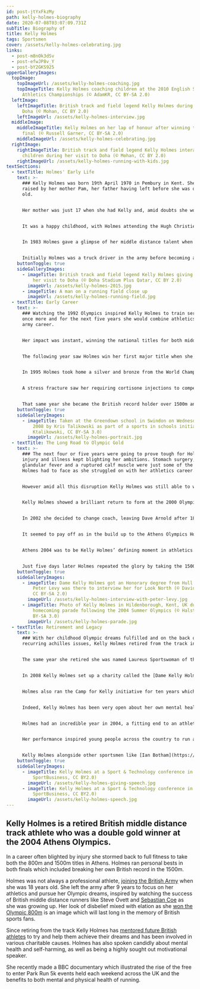 ```yaml
---
id: post-jtYxFkzMy
path: kelly-holmes-biography
date: 2020-07-08T03:07:09.731Z
subTitle: Biography of
title: Kelly Holmes
tags: Sportsmen
cover: /assets/kelly-holmes-celebrating.jpg
links:
  - post-m8nOk3dSv
  - post-efwJP8v_Y
  - post-bY2GKS925
upperGalleryImages:
  topImage:
    topImageUrl: /assets/kelly-holmes-coaching.jpg
    topImageTitle: Kelly Holmes coaching children at the 2010 English Schools
      Athletics Championships (© AdamKR, CC BY-SA 2.0)
  leftImage:
    leftImageTitle: British track and field legend Kelly Holmes during her visit to
      Doha (© Mohan, CC BY 2.0)
    leftImageUrl: /assets/kelly-holmes-interview.jpg
  middleImage:
    middleImageTitle: Kelly Holmes on her lap of honour after winning the 1500m
      final (© Russell Garner, CC BY-SA 2.0)
    middleImageUrl: /assets/kelly-holmes-celebrating.jpg
  rightImage:
    rightImageTitle: British track and field legend Kelly Holmes interacts with
      children during her visit to Doha (© Mohan, CC BY 2.0)
    rightImageUrl: /assets/kelly-holmes-running-with-kids.jpg
textSections:
  - textTitle: Holmes' Early Life
    text: >-
      ### Kelly Holmes was born 19th April 1970 in Pembury in Kent. She was
      raised by her mother Pam, her father having left before she was one year
      old.


      Her mother was just 17 when she had Kelly and, amid doubts she would be able to cope, the young Kelly spent time in a couple of homes as adoption was considered. However her mother was determined to keep Kelly and when she was four years old her mother married Mick Holmes who Kelly has always viewed as her real father.


      It was a happy childhood, with Holmes attending the Hugh Christie comprehensive school in Tonbridge, though she was not particularly academically inclined. However she was an exceptionally talented young athlete, joining Tonbridge Athletics Club when age 12, where she was coached by David Arnold.


      In 1983 Holmes gave a glimpse of her middle distance talent when she won the English Schools 1500m title. However without funding she was not able to pursue athletics full time when she left school at age 16, working in a shop and as a nursing assistant before joining the army at 18 years of age.


      Initially Holmes was a truck driver in the army before becoming a physical training instructor and achieving the rank of Sergeant. While in the army Holmes continued to run and would have to compete in the men’s 1500m to find suitable competition. Not just content with winning lots of running races Holmes also became the British Army judo champion.
    buttonToggle: true
    sideGalleryImages:
      - imageTitle: British track and field legend Kelly Holmes giving a speech during
          her visit to Doha (© Doha Stadium Plus Qatar, CC BY 2.0)
        imageUrl: /assets/kelly-holmes-2015.jpg
      - imageTitle: A man on a running field close up
        imageUrl: /assets/kelly-holmes-running-field.jpg
  - textTitle: Early Career
    text: >-
      ### Watching the 1992 Olympics inspired Kelly Holmes to train seriously
      once more and for the next five years she would combine athletics with her
      army career.


      Her impact was instant, winning the national titles for both middle distances and qualifying to run the 800mat the 1993 World Championships.


      The following year saw Holmes win her first major title when she took gold in the 1500m at the [1994 Commonwealth Games](https://en.wikipedia.org/wiki/1994_Commonwealth_Games) in Canada, having previously taken silver over the same distance at the European Championships.


      In 1995 Holmes took home a silver and bronze from the World Championships in Gothenburg in Sweden. In a year of progress she also broke the British records for the 800m and 1000m, placing her in good stead for the [Atlanta Olympics in 1996](https://en.wikipedia.org/wiki/1996_Summer_Olympics) in the US. However, in a development which would become an all too familiar feature of her career Holmes suffered an injury in the run up to the games.


      A stress fracture saw her requiring cortisone injections to compete and although she battled through to the final of the 1500m, Holmes agonisingly missed out on a medal when finishing fourth. Yet all this had been achieved so far while Holmes was combining her athletics career with her army career. In 1997 she made the decision to completely focus on running, leaving the army to train full time.


      That same year she became the British record holder over 1500m and headed to the Athens World Championships as one of the favourites for gold. Unfortunately injury struck again as she ruptured an Achilles tendon in the heats, quickly ending any hopes Kelly Holmes or the watching British athletics fans had that she would win her first global title.
    buttonToggle: true
    sideGalleryImages:
      - imageTitle: Taken at the Greendown school in Swindon on Wednesday 19th November
          2008 by Kris Talikowski as part of a sports in schools initiative (©
          Ktalikowski, CC BY-SA 3.0)
        imageUrl: /assets/kelly-holmes-portrait.jpg
  - textTitle: The Long Road to Olympic Gold
    text: >-
      ### The next four or five years were going to prove tough for Holmes as
      injury and illness kept blighting her ambitions. Stomach surgery,
      glandular fever and a ruptured calf muscle were just some of the issues
      Holmes had to face as she struggled on with her athletics career.


      However amid all this disruption Kelly Holmes was still able to win silver at the 1998 Commonwealth Games over 800m, before claiming gold four years later at the same distance at the home games in Manchester. Holmes was concentrating on the 800m event as the constant injuries meant she was not able to do the stamina training necessary to compete over the longer 1500m distance.


      Kelly Holmes showed a brilliant return to form at the 2000 Olympics in Sydney, Australia, where she won a bronze medal, but the following year she was sixth at the World Championships having undergone stomach surgery.


      In 2002 she decided to change coach, leaving Dave Arnold after 18 years and teaming up with [Margo Jennings](https://en.wikipedia.org/wiki/Margo_Jennings). Holmes also started to train in South Africa alongside her friend [Maria Mutola](https://en.wikipedia.org/wiki/Maria_Mutola), a world-class athlete in her own right.


      It seemed to pay off as in the build up to the Athens Olympics Holmes set three new personal bests as well as winning a silver in the 800m at the 2003 World Championships, despite suffering with injury issues again prior to the tournament.


      Athens 2004 was to be Kelly Holmes’ defining moment in athletics. After all the heartache and disappointment leading up to major tournaments in previous years her body held firm and she was able to finally display the talent she possessed to the full. Her friend Mutola was favourite for the 800m, but Holmes held on for the win and in doing so set the scene for the iconic photo of her moment of realisation she had won.


      Just five days later Holmes repeated the glory by taking the 1500m gold too, only the third woman to achieve the Olympic middle distance double. Holmes had run two personal bests to secure the historic double, including a new British 1500m record. She was also the first British athlete since Albert Hill in 1920 to achieve the Olympic middle distance double.
    buttonToggle: true
    sideGalleryImages:
      - imageTitle: Dame Kelly Holmes got an Honorary degree from Hull University and
          Peter Levy was there to interview her for Look North (© David Morris,
          CC BY-SA 2.0)
        imageUrl: /assets/kelly-holmes-interview-with-peter-levy.jpg
      - imageTitle: Photo of Kelly Holmes in Hildenborough, Kent, UK during her
          homecoming parade following the 2004 Summer Olympics (© Halsteadk, CC
          BY-SA 3.0)
        imageUrl: /assets/kelly-holmes-parade.jpg
  - textTitle: Retirement and Legacy
    text: >-
      ### With her childhood Olympic dreams fulfilled and on the back of
      recurring achilles issues, Kelly Holmes retired from the track in 2005.


      The same year she retired she was named Laureus Sportswoman of the Year, having been crowned BBC Sports Personality of the Year ([Viriginia Wade](https://greatestbritons.com/virginia-wade-biography.html) etc.) in 2004 following her double gold success. She also became Dame Kelly Holmes in 2005, having previously been awarded the MBE in 1998.


      In 2008 Kelly Holmes set up a charity called the [Dame Kelly Holmes Trust](https://www.damekellyholmestrust.org/) which looks to use athletics as a way to help disadvantaged young people with education, training and employment opportunities.


      Holmes also ran the Camp for Kelly initiative for ten years which looked to mentor young athletes, helping them develop their careers through education and learning from her own and other retired athletes experience within the sport. Holmes is also a much sought after motivational speaker whose own life story and experience in overcoming difficulties to achieve goals can inspire listening audiences.


      Indeed, Kelly Holmes has been very open about her own mental health struggles as a world class athlete trying to cope with the lows of injury and the expectations of success. She has talked about how she would cut herself and cover the marks up with make-up and believes it is important to talk about this in order to try and help others. Since the end of her track career she suffered with depression again following the death of her mother in 2017.


      Holmes had an incredible year in 2004, a fitting end to an athletics career which mixed talent with pure determination. That Olympics year was the first one in seven where she had not suffered an injury and went in to the games in the shape of her life.


      Her performance inspired young people across the country to run and her Camp for Kelly allowed some of them to train and learn from their idol. She became a full-time athlete at a comparatively late age when she left the army and the extra strains on the body took their toll. Yet the message she continues to convey is that if she can get through all those lows then other people may get through theirs too.


      Kelly Holmes alongside other sportsmen like [Ian Botham](https://greatestbritons.com/ian-botham-biography.html) has been very influentual with her charity work.
    buttonToggle: true
    sideGalleryImages:
      - imageTitle: Kelly Holmes at a Sport & Technology conference in 2009 (©
          SportBusiness, CC BY2.0)
        imageUrl: /assets/kelly-holmes-giving-speech.jpg
      - imageTitle: Kelly Holmes at a Sport & Technology conference in 2009 (©
          SportBusiness, CC BY2.0)
        imageUrl: /assets/kelly-holmes-speech.jpg
---
```

## Kelly Holmes is a retired British middle distance track athlete who was a double gold winner at the 2004 Athens Olympics.

In a career often blighted by injury she stormed back to full fitness to take both the 800m and 1500m titles in Athens. Holmes ran personal bests in both finals which included breaking her own British record in the 1500m.

Holmes was not always a professional athlete, [joining the British Army](https://greatestbritons.com/kelly-holmes-biography.html#1) when she was 18 years old. She left the army after 9 years to focus on her athletics and pursue her Olympic dreams, inspired by watching the success of British middle distance runners like Steve Ovett and [Sebastian Coe](https://greatestbritons.com/sebastian-coe-biography.html) as she was growing up. Her look of disbelief mixed with elation as she [won the Olympic 800m](https://greatestbritons.com/kelly-holmes-biography.html#3) is an image which will last long in the memory of British sports fans.

Since retiring from the track Kelly Holmes has [mentored future British athletes](https://greatestbritons.com/kelly-holmes-biography.html#4) to try and help them achieve their dreams and has been involved in various charitable causes. Holmes has also spoken candidly about mental health and self-harming, as well as being a highly sought out motivational speaker.

She recently made a BBC documentary which illustrated the rise of the free to enter Park Run 5k events held each weekend across the UK and the benefits to both mental and physical health of running.